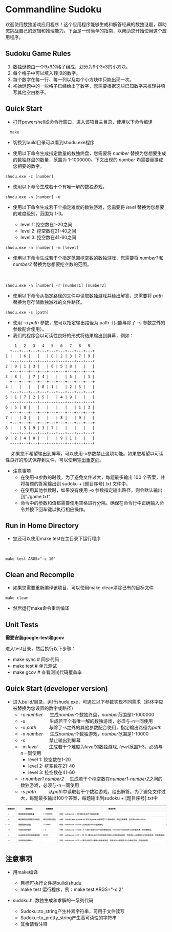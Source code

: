 # Commandline Sudoku

欢迎使用数独游戏应用程序！这个应用程序能够生成和解答经典的数独谜题，帮助您挑战自己的逻辑和推理能力。下面是一份简单的指南，以帮助您开始使用这个应用程序。

## Sudoku Game Rules

1. 数独谜题由一个9x9的格子组成，划分为9个3x3的小方块。
2. 每个格子中可以填入1到9的数字。
3. 每个数字在每一行、每一列以及每个小方块中只能出现一次。
4. 初始谜题中的一些格子已经给出了数字，您需要根据这些已知数字来推理并填写其他空白格子。

## Quick Start

- 打开powershell或命令行窗口，进入该项目主目录，使用以下命令编译
  
````
  make
````

- 切换到build目录可以看到shudu.exe程序

- 使用以下命令生成指定数量的数独终盘，您需要将 *number* 替换为您想要生成的数独终盘的数量，范围为 1-1000000。下文出现的 *number* 均需要替换成您相要的数字。

````
shudu.exe -c [number]
````

- 使用以下命令生成若干个有唯一解的数独游戏。
````
shudu.exe -n [number] -u
````

- 使用以下命令生成若干个指定难度的数独游戏，您需要将 *level* 替换为您想要的难度级别，范围为 1-3。

    - level 1: 挖空数在1-20之间
    - level 2: 挖空数在21-40之间
    - level 3: 挖空数在41-60之间

````
shudu.exe -n [number] -m [level]
````

- 使用以下命令生成若干个指定范围挖空数的数独游戏，您需要将 *number1* 和 *number2* 替换为您想要挖空数的范围。  
&nbsp;  
&nbsp;

````
shudu.exe -n [number] -r [number1] [number2]
````

- 使用以下命令从指定路径的文件中读取数独游戏并给出解答，您需要将 *path* 替换为您存储数独游戏的文件路径。

````
shudu.exe -s [path]
````

  - 使用 -o *path* 参数，您可以指定输出路径为 path（只能与除了 -s 参数之外的参数配合使用）。
  - 我们的程序会以可读性良好的形式将结果输出到屏幕，例如：

````
    1   2   3   4   5   6   7   8   9
  +---+---+---+---+---+---+---+---+---+
1 |   | 6 |   |   | 8 | 2 | 3 | 7 | 9 |
  +---+---+---+---+---+---+---+---+---+
2 | 9 | 1 | 3 |   | 6 | 5 | 8 |   |   |
  +---+---+---+---+---+---+---+---+---+
3 | 8 |   | 7 | 4 |   |   | 5 |   | 1 |
  +---+---+---+---+---+---+---+---+---+
4 |   |   |   | 8 | 1 |   | 2 | 5 |   |
  +---+---+---+---+---+---+---+---+---+
5 | 1 | 7 | 2 | 5 |   | 4 | 9 |   |   |
  +---+---+---+---+---+---+---+---+---+
6 | 5 | 8 |   |   |   |   |   | 1 | 3 |
  +---+---+---+---+---+---+---+---+---+
7 |   | 3 |   |   |   | 8 |   | 9 |   |
  +---+---+---+---+---+---+---+---+---+
8 |   | 5 | 9 | 3 | 7 |   |   |   |   |
  +---+---+---+---+---+---+---+---+---+
9 | 2 | 4 | 8 |   |   | 9 | 1 |   |   |
  +---+---+---+---+---+---+---+---+---+
````

&emsp; 如果您不希望输出到屏幕，可以使用-x参数禁止这项功能。如果您希望以可读性良好的形式保存到文件，可以使用[输出重定向](https://www.cnblogs.com/shawnchou/p/10929535.html)。

- 注意事项
    - 在使用-s参数的时候，为了避免文件过大，每题最多输出 100 个答案，并将每题的答案输出到 sudoku + [题目序号].txt 文件中。
    - 在使用其他参数时，如果没有使用 -o 参数指定输出路径，则会默认输出到"./game.txt"
    - 命令中的参数和值都需要使用空格进行分隔。确保在命令行中正确输入命令并按下回车键以执行相应操作。

## Run in Home Directory

- 您还可以使用make test在主目录下运行程序

&nbsp;
````
make test ARGS="-c 10"
````

## Clean and Recompile
- 如果您需要重新编译该项目，可以使用make clean清除已有的目标文件
````
make clean
````
- 然后运行make命令重新编译

## Unit Tests
**需要安装google-test和gcov**

进入test目录，然后执行以下步骤：
- make sync # 同步代码
- make test # 单元测试
- make gcov # 查看测试代码覆盖率


## Quick Start (developer version)
- 进入build/目录，运行shudu.exe，可通过以下参数实现不同需求（斜体字应被替换为您设置的数字或路径）
    - -c *number* &emsp; 生成*number*个数独终盘，*number*范围是1-1000000
    - -u &emsp; &emsp; &emsp; &emsp; 生成若干个有唯一解的数独游戏，必须与-n一同使用
    - -o *path* &emsp; &emsp; 与除了-s之外的其他参数配合使用，指定输出路径为*path*
    - -n *number* &emsp; 生成*number*个数独游戏，*number*范围是1-10000
    - -x &emsp; &emsp; &emsp; &emsp; 禁止输出到屏幕
    - -m *level* &emsp; &emsp;生成若干个难度为*level*的数独游戏, *level*范围1-3，必须与-n一同使用
        - level 1: 挖空数在1-20
        - level 2: 挖空数在21-40
        - level 3: 挖空数在41-60
    - -r *number1* *number2* &emsp;生成若干个挖空数在*number1*-*number2*之间的数独游戏，必须与-n一同使用
    - -s *path* &emsp; &emsp; 从*path*中读取若干个数独游戏，给出解答。为了避免文件过大，每题最多输出100个答案，每题输出到sudoku + [题目序号].txt中

![options](img_v2_3d497d21-4027-4808-81ae-995b82b3533g.png)

## 注意事项

- 用make编译
    - 目标可执行文件是build/shudu
    - make test 运行程序，例：make test ARGS="-c 2"


- sudoku.h: 数独生成和求解的一系列代码
    - Sudoku::to_string产生朴素字符串，可用于文件读写
    - Sudoku::to_pretty_string产生高可读性的字符串
    - 其余请看注释
